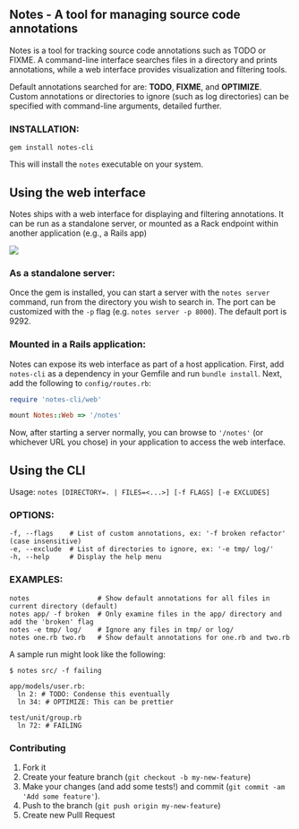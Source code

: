 ## Notes - A tool for managing source code annotations

Notes is a tool for tracking source code annotations such as TODO or FIXME. A command-line interface searches files
in a directory and prints annotations, while a web interface provides visualization and filtering tools.


Default annotations searched for are: __TODO__, __FIXME__, and __OPTIMIZE__. Custom annotations or directories to ignore (such as log directories) can be specified with command-line arguments, detailed further.


### INSTALLATION:
`gem install notes-cli`

This will install the `notes` executable on your system.

## Using the web interface

Notes ships with a web interface for displaying and filtering annotations. It can be run as a standalone server, 
or mounted as a Rack endpoint within another application (e.g., a Rails app)

![](https://dl.dropboxusercontent.com/u/7949088/notes-cli/notes-web2.png)

### As a standalone server:

Once the gem is installed, you can start a server with the `notes server` command, run from the directory
you wish to search in. The port can be customized with the `-p` flag (e.g. `notes server -p 8000`). 
The default port is 9292.

### Mounted in a Rails application:

Notes can expose its web interface as part of a host application. First, add `notes-cli` as a dependency in your Gemfile and run `bundle install`. Next, add the following to `config/routes.rb`:

```ruby
require 'notes-cli/web'

mount Notes::Web => '/notes'
```

Now, after starting a server normally, you can browse to `'/notes'` (or whichever URL you chose) in your application
to access the web interface.


## Using the CLI

Usage: `notes [DIRECTORY=. | FILES=<...>] [-f FLAGS] [-e EXCLUDES]`

### OPTIONS:
```
-f, --flags    # List of custom annotations, ex: '-f broken refactor' (case insensitive)
-e, --exclude  # List of directories to ignore, ex: '-e tmp/ log/'
-h, --help     # Display the help menu
```

### EXAMPLES:
```
notes                 # Show default annotations for all files in current directory (default)
notes app/ -f broken  # Only examine files in the app/ directory and add the 'broken' flag
notes -e tmp/ log/    # Ignore any files in tmp/ or log/
notes one.rb two.rb   # Show default annotations for one.rb and two.rb
```

A sample run might look like the following:
```
$ notes src/ -f failing

app/models/user.rb:
  ln 2: # TODO: Condense this eventually
  ln 34: # OPTIMIZE: This can be prettier

test/unit/group.rb
  ln 72: # FAILING
```

### Contributing

1. Fork it
2. Create your feature branch (`git checkout -b my-new-feature`)
3. Make your changes (and add some tests!) and commit (`git commit -am 'Add some feature'`).
4. Push to the branch (`git push origin my-new-feature`)
5. Create new Pulll Request
